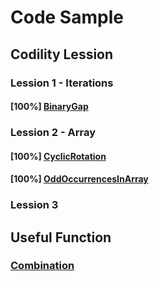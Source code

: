 # Code Sample

## Codility Lession
### Lession 1 - Iterations
#### [100%] [BinaryGap](https://github.com/Internaltide/Codility/blob/master/BinaraGap.php)

### Lession 2 - Array
#### [100%] [CyclicRotation](https://github.com/Internaltide/Codility/blob/master/CyclicRotation.php)
#### [100%] [OddOccurrencesInArray](https://github.com/Internaltide/Codility/blob/master/OddOccurrencesInArray.php)

### Lession 3

## Useful Function
### [Combination](https://github.com/Internaltide/Codility/blob/master/Combination.php)